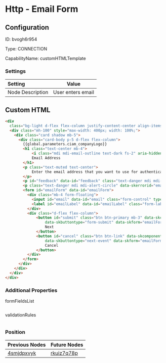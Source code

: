 # Http - Email Form
## Configuration
ID:  bvogh6r954

Type: CONNECTION 

CapabilityName: customHTMLTemplate

### Settings
| Setting | Value  |
| :------------------------ | ---------------------------------------- |
| Node Description | User enters email | 
 


## Custom HTML
```html
<div
  class="bg-light d-flex flex-column justify-content-center align-items-center position-absolute top-0 start-0 bottom-0 end-0 overflow-auto">
  <div class="mh-100" style="max-width: 400px; width: 100%;">
    <div class="card shadow mb-5">
      <div class="card-body p-5 d-flex flex-column">
        {{global.parameters.ciam_companyLogo}}
        <h1 class="text-center mb-4">
            <i class="mdi mdi-email-outline text-dark fs-2" aria-hidden="true"></i>
            Email Address
        </h1>
        <p class="text-muted text-center">
            Enter the email address that you want to use for authentication.
        </p>
        <p id="feedback" data-id="feedback" class="text-danger mdi mdi-alert-circle" data-skcomponent="skerror"></p>
        <p class="text-danger mdi mdi-alert-circle" data-skerrorid="email" data-skcomponent="skerrormessage"></p>
        <form id="emailForm" data-id="emailForm">
          <div class="mb-4 form-floating">
            <input id="email" data-id="email" class="form-control" type="text" name="email" placeholder="Email Address" autocomplete="off" />
            <label id="emailLabel" data-id="emailLabel" class="form-label" for="email">Email Address</label>
          </div>
          <div class="d-flex flex-column">
              <button id="submit" class="btn btn-primary mb-3" data-skcomponent="skbutton"
                  data-skbuttontype="form-submit" data-skform="emailForm" data-skbuttonvalue="submit">
                  Next
              </button>
              <button id="cancel" class="btn btn-link" data-skcomponent="skbutton"
                  data-skbuttontype="next-event" data-skform="emailForm" data-skbuttonvalue="cancel">
                  Cancel
              </button>
          </div>
        </form>
      </div>
    </div>
  </div>
</div>
```


### Additional Properties
formFieldsList
 ```json 

```


validationRules
 ```json 

```




### Position
| Previous Nodes | Future Nodes |
| :------------- | ------------ |
| [4smjdpxvyk](./4smjdpxvyk.md) | [rkuiz7q78p](./rkuiz7q78p.md) |